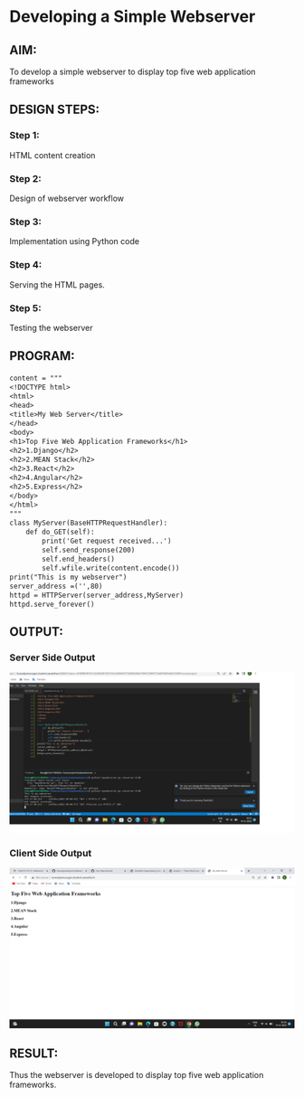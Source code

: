# Developing a Simple Webserver
## AIM:
To develop a simple webserver to display top five web application frameworks

## DESIGN STEPS:
### Step 1: 
HTML content creation
### Step 2:
Design of webserver workflow
### Step 3:
Implementation using Python code
### Step 4:
Serving the HTML pages.
### Step 5:
Testing the webserver

## PROGRAM:
```
content = """
<!DOCTYPE html>
<html>
<head>
<title>My Web Server</title>
</head>
<body>
<h1>Top Five Web Application Frameworks</h1>
<h2>1.Django</h2> 
<h2>2.MEAN Stack</h2>
<h2>3.React</h2>
<h2>4.Angular</h2>
<h2>5.Express</h2>
</body>
</html>
"""
class MyServer(BaseHTTPRequestHandler):
    def do_GET(self):
        print('Get request received...')
        self.send_response(200)
        self.end_headers()
        self.wfile.write(content.encode()) 
print("This is my webserver")
server_address =('',80)
httpd = HTTPServer(server_address,MyServer)
httpd.serve_forever()
```

## OUTPUT:

### Server Side Output

![SERVER OUTPUT](./images/serverside.output.png)

### Client Side Output

![CLIENT OUTPUT](./images/clientside.output.png)



## RESULT:

Thus the webserver is developed to display top five web application frameworks.